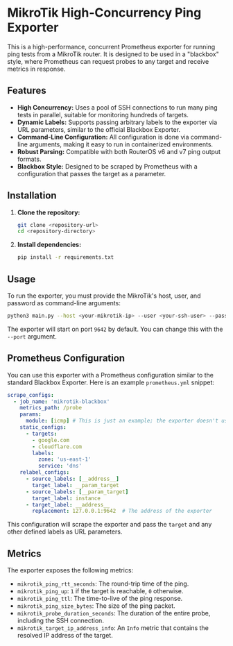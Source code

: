 # MikroTik High-Concurrency Ping Exporter

This is a high-performance, concurrent Prometheus exporter for running ping tests from a MikroTik router. It is designed to be used in a "blackbox" style, where Prometheus can request probes to any target and receive metrics in response.

## Features

- **High Concurrency:** Uses a pool of SSH connections to run many ping tests in parallel, suitable for monitoring hundreds of targets.
- **Dynamic Labels:** Supports passing arbitrary labels to the exporter via URL parameters, similar to the official Blackbox Exporter.
- **Command-Line Configuration:** All configuration is done via command-line arguments, making it easy to run in containerized environments.
- **Robust Parsing:** Compatible with both RouterOS v6 and v7 ping output formats.
- **Blackbox Style:** Designed to be scraped by Prometheus with a configuration that passes the target as a parameter.

## Installation

1.  **Clone the repository:**
    ```bash
    git clone <repository-url>
    cd <repository-directory>
    ```

2.  **Install dependencies:**
    ```bash
    pip install -r requirements.txt
    ```

## Usage

To run the exporter, you must provide the MikroTik's host, user, and password as command-line arguments:
```bash
python3 main.py --host <your-mikrotik-ip> --user <your-ssh-user> --password <your-ssh-password>
```
The exporter will start on port `9642` by default. You can change this with the `--port` argument.

## Prometheus Configuration

You can use this exporter with a Prometheus configuration similar to the standard Blackbox Exporter. Here is an example `prometheus.yml` snippet:

```yaml
scrape_configs:
  - job_name: 'mikrotik-blackbox'
    metrics_path: /probe
    params:
      module: [icmp] # This is just an example; the exporter doesn't use modules
    static_configs:
      - targets:
        - google.com
        - cloudflare.com
        labels:
          zone: 'us-east-1'
          service: 'dns'
    relabel_configs:
      - source_labels: [__address__]
        target_label: __param_target
      - source_labels: [__param_target]
        target_label: instance
      - target_label: __address__
        replacement: 127.0.0.1:9642  # The address of the exporter
```

This configuration will scrape the exporter and pass the `target` and any other defined labels as URL parameters.

## Metrics

The exporter exposes the following metrics:

- `mikrotik_ping_rtt_seconds`: The round-trip time of the ping.
- `mikrotik_ping_up`: `1` if the target is reachable, `0` otherwise.
- `mikrotik_ping_ttl`: The time-to-live of the ping response.
- `mikrotik_ping_size_bytes`: The size of the ping packet.
- `mikrotik_probe_duration_seconds`: The duration of the entire probe, including the SSH connection.
- `mikrotik_target_ip_address_info`: An `Info` metric that contains the resolved IP address of the target.

